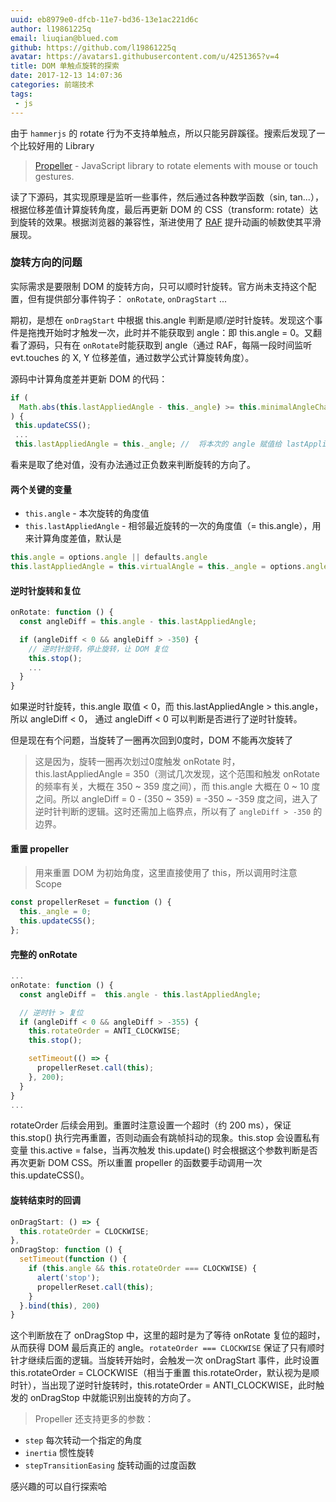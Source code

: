 ```yaml
---
uuid: eb8979e0-dfcb-11e7-bd36-13e1ac221d6c
author: l19861225q
email: liuqian@blued.com
github: https://github.com/l19861225q
avatar: https://avatars1.githubusercontent.com/u/4251365?v=4
title: DOM 单触点旋转的探索
date: 2017-12-13 14:07:36
categories: 前端技术
tags:
 - js
---
```


由于 `hammerjs` 的 rotate 行为不支持单触点，所以只能另辟蹊径。搜索后发现了一个比较好用的 Library

> [Propeller](https://github.com/PixelsCommander/Propeller) - JavaScript library to rotate elements with mouse or touch gestures.

读了下源码，其实现原理是监听一些事件，然后通过各种数学函数（sin, tan...），根据位移差值计算旋转角度，最后再更新 DOM 的 CSS（transform: rotate）达到旋转的效果。根据浏览器的兼容性，渐进使用了 [RAF](https://developer.mozilla.org/zh-CN/docs/Web/API/Window/requestAnimationFrame)
提升动画的帧数使其平滑展现。

### 旋转方向的问题
实际需求是要限制 DOM 的旋转方向，只可以顺时针旋转。官方尚未支持这个配置，但有提供部分事件钩子：
`onRotate`, `onDragStart` ...

期初，是想在 `onDragStart` 中根据 this.angle 判断是顺/逆时针旋转。发现这个事件是拖拽开始时才触发一次，此时并不能获取到 angle：即 this.angle = 0。又翻看了源码，只有在 `onRotate`时能获取到 angle（通过 RAF，每隔一段时间监听 evt.touches 的 X, Y 位移差值，通过数学公式计算旋转角度）。

源码中计算角度差并更新 DOM 的代码：
```javascript
if (
  Math.abs(this.lastAppliedAngle - this._angle) >= this.minimalAngleChange &&  this.transiting === false
) {
 this.updateCSS();
 ...
 this.lastAppliedAngle = this._angle; //  将本次的 angle 赋值给 lastAppliedAngle
```
看来是取了绝对值，没有办法通过正负数来判断旋转的方向了。

#### 两个关键的变量

- `this.angle` - 本次旋转的角度值
- `this.lastAppliedAngle` - 相邻最近旋转的一次的角度值（= this.angle），用来计算角度差值，默认是

```javascript
this.angle = options.angle || defaults.angle
this.lastAppliedAngle = this.virtualAngle = this._angle = options.angle || defaults.angle;
```

#### 逆时针旋转和复位
```javascript
onRotate: function () {
  const angleDiff = this.angle - this.lastAppliedAngle;

  if (angleDiff < 0 && angleDiff > -350) {
    // 逆时针旋转，停止旋转，让 DOM 复位
    this.stop();
    ...
  }
}
```
如果逆时针旋转，this.angle 取值 < 0，而 this.lastAppliedAngle > this.angle，所以 angleDiff < 0， 通过 angleDiff < 0 可以判断是否进行了逆时针旋转。

但是现在有个问题，当旋转了一圈再次回到0度时，DOM 不能再次旋转了

> 这是因为，旋转一圈再次划过0度触发 onRotate 时，this.lastAppliedAngle = 350（测试几次发现，这个范围和触发 onRotate 的频率有关，大概在 350 ~ 359 度之间），而 this.angle 大概在 0 ~ 10 度之间。所以 angleDiff = 0 - (350 ~ 359) = -350 ~ -359 度之间，进入了逆时针判断的逻辑。这时还需加上临界点，所以有了 `angleDiff > -350` 的边界。

#### 重置 propeller
> 用来重置 DOM 为初始角度，这里直接使用了 this，所以调用时注意 Scope

```javascript
const propellerReset = function () {
  this._angle = 0;
  this.updateCSS();
};
```

#### 完整的 onRotate
```javascript
...
onRotate: function () {
  const angleDiff =  this.angle - this.lastAppliedAngle;

  // 逆时针 > 复位
  if (angleDiff < 0 && angleDiff > -355) {
    this.rotateOrder = ANTI_CLOCKWISE;
    this.stop();

    setTimeout(() => {
      propellerReset.call(this);
    }, 200);
  }
}
...
```
rotateOrder 后续会用到。重置时注意设置一个超时（约 200 ms），保证 this.stop() 执行完再重置，否则动画会有跳帧抖动的现象。this.stop 会设置私有变量 this.active = false，当再次触发 this.update() 时会根据这个参数判断是否再次更新 DOM CSS。所以重置 propeller 的函数要手动调用一次 this.updateCSS()。

#### 旋转结束时的回调
```javascript
onDragStart: () => {
  this.rotateOrder = CLOCKWISE;
},
onDragStop: function () {
  setTimeout(function () {
    if (this.angle && this.rotateOrder === CLOCKWISE) {
      alert('stop');
      propellerReset.call(this);
    }
  }.bind(this), 200)
}
```
这个判断放在了 onDragStop 中，这里的超时是为了等待 onRotate 复位的超时，从而获得 DOM 最后真正的 angle。`rotateOrder === CLOCKWISE` 保证了只有顺时针才继续后面的逻辑。当旋转开始时，会触发一次 onDragStart 事件，此时设置 this.rotateOrder = CLOCKWISE（相当于重置 this.rotateOrder，默认视为是顺时针），当出现了逆时针旋转时，this.rotateOrder = ANTI_CLOCKWISE，此时触发的 onDragStop 中就能识别出旋转的方向了。

> Propeller 还支持更多的参数：
- `step` 每次转动一个指定的角度
- `inertia` 惯性旋转
- `stepTransitionEasing` 旋转动画的过度函数

感兴趣的可以自行探索哈
